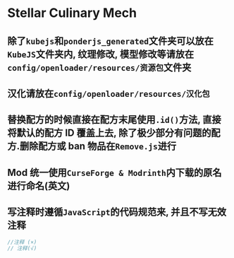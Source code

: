 # Stellar Culinary Mech

## 除了`kubejs`和`ponderjs_generated`文件夹可以放在`KubeJS`文件夹内, 纹理修改, 模型修改等请放在`config/openloader/resources/资源包`文件夹

## 汉化请放在`config/openloader/resources/汉化包`

## 替换配方的时候直接在配方末尾使用`.id()`方法, 直接将默认的配方 ID 覆盖上去, 除了极少部分有问题的配方.删除配方或 ban 物品在`Remove.js`进行

## Mod 统一使用`CurseForge & Modrinth`内下载的原名进行命名(英文)

## 写注释时遵循`JavaScript`的代码规范来, 并且不写无效注释

```js
//注释 (×)
// 注释(√)
```